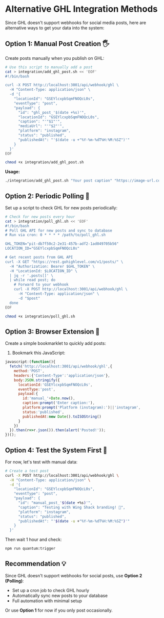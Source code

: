 # Alternative GHL Integration Methods

Since GHL doesn't support webhooks for social media posts, here are alternative ways to get your data into the system:

## Option 1: Manual Post Creation 🖐️

Create posts manually when you publish on GHL:

```bash
# Use this script to manually add a post
cat > integration/add_ghl_post.sh << 'EOF'
#!/bin/bash

curl -X POST http://localhost:3001/api/webhook/ghl \
  -H "Content-Type: application/json" \
  -d '{
    "locationId": "GSEYlcxpbSqmFNOQcL0s",
    "eventType": "post",
    "payload": {
      "id": "ghl_post_'$(date +%s)'",
      "locationId": "GSEYlcxpbSqmFNOQcL0s",
      "caption": "'"$1"'",
      "mediaUrl": "'"$2"'",
      "platform": "instagram",
      "status": "published",
      "publishedAt": "'$(date -u +"%Y-%m-%dT%H:%M:%SZ")'"
    }
  }'
EOF

chmod +x integration/add_ghl_post.sh
```

**Usage:**
```bash
./integration/add_ghl_post.sh "Your post caption" "https://image-url.com"
```

## Option 2: Periodic Polling 🔄

Set up a script to check GHL for new posts periodically:

```bash
# Check for new posts every hour
cat > integration/poll_ghl.sh << 'EOF'
#!/bin/bash
# Poll GHL API for new posts and sync to database
# Run via cron: 0 * * * * /path/to/poll_ghl.sh

GHL_TOKEN="pit-db7f50c2-2e31-457b-adf2-1ad049705b56"
LOCATION_ID="GSEYlcxpbSqmFNOQcL0s"

# Get recent posts from GHL API
curl -X GET "https://rest.gohighlevel.com/v1/posts/" \
  -H "Authorization: Bearer $GHL_TOKEN" \
  -H "LocationId: $LOCATION_ID" \
  | jq -r '.posts[]' \
  | while read post; do
    # Forward to your webhook
    curl -X POST http://localhost:3001/api/webhook/ghl \
      -H "Content-Type: application/json" \
      -d "$post"
  done
EOF

chmod +x integration/poll_ghl.sh
```

## Option 3: Browser Extension 📝

Create a simple bookmarklet to quickly add posts:
1. Bookmark this JavaScript:
```javascript
javascript:(function(){
  fetch('http://localhost:3001/api/webhook/ghl',{
    method:'POST',
    headers:{'Content-Type':'application/json'},
    body:JSON.stringify({
      locationId:'GSEYlcxpbSqmFNOQcL0s',
      eventType:'post',
      payload:{
        id:'manual_'+Date.now(),
        caption:prompt('Enter caption:'),
        platform:prompt('Platform (instagram):')||'instagram',
        status:'published',
        publishedAt:new Date().toISOString()
      }
    })
  }).then(r=>r.json()).then(alert('Posted!'));
})();
```

## Option 4: Test the System First 🧪

For now, let's test with manual data:

```bash
# Create a test post
curl -X POST http://localhost:3001/api/webhook/ghl \
  -H "Content-Type: application/json" \
  -d '{
    "locationId": "GSEYlcxpbSqmFNOQcL0s",
    "eventType": "post",
    "payload": {
      "id": "manual_post_'$(date +%s)'",
      "caption": "Testing with Wing Shack branding! 🍗",
      "platform": "instagram",
      "status": "published",
      "publishedAt": "'$(date -u +"%Y-%m-%dT%H:%M:%SZ")'"
    }
  }'
```

Then wait 1 hour and check:
```bash
npm run quantum:trigger
```

## Recommendation 💡

Since GHL doesn't support webhooks for social posts, use **Option 2 (Polling)**:
- Set up a cron job to check GHL hourly
- Automatically sync new posts to your database
- Full automation with minimal setup

Or use **Option 1** for now if you only post occasionally.

